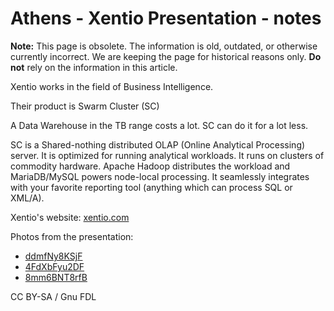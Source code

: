 
# Athens - Xentio Presentation - notes

**Note:** This page is obsolete. The information is old, outdated, or otherwise currently incorrect. We are keeping the page for historical reasons only. **Do not** rely on the information in this article.



Xentio works in the field of Business Intelligence.


Their product is Swarm Cluster (SC)


A Data Warehouse in the TB range costs a lot. SC can do it for a lot less.


SC is a Shared-nothing distributed OLAP (Online Analytical Processing) server. It is optimized for running analytical workloads. It runs on clusters of commodity hardware. Apache Hadoop distributes the workload and MariaDB/MySQL powers node-local processing. It seamlessly integrates with your favorite reporting tool (anything which can process SQL or XML/A).


Xentio's website: [xentio.com](https://xentio.com)


Photos from the presentation:


* [ddmfNy8KSjF](https://plus.google.com/b/102059736934609902389/102059736934609902389/posts/ddmfNy8KSjF)
* [4FdXbFyu2DF](https://plus.google.com/b/102059736934609902389/102059736934609902389/posts/4FdXbFyu2DF)
* [8mm6BNT8rfB](https://plus.google.com/b/102059736934609902389/102059736934609902389/posts/8mm6BNT8rfB)


CC BY-SA / Gnu FDL

